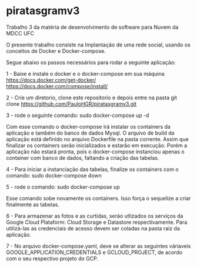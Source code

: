 # piratasgramv3
Trabalho 3 da matéria de desenvolvimento de software para Nuvem da MDCC UFC

O presente trabalho consiste na Implantação de uma rede social, usando os conceitos de Docker e Docker-compose.

Segue abaixo os passos necessários para rodar a seguinte aplicação:

1 - Baixe e instale o docker e o docker-compose em sua máquina
  https://docs.docker.com/get-docker/
  https://docs.docker.com/compose/install/

2 - Crie um diretorio, clone este repositorio e depois entre na pasta
  git clone https://github.com/PauloHGR/piratasgramv3.git

3 - rode o seguinte comando:
  sudo docker-compose up -d
  
  Com esse comando o docker-compose irá instalar os containers da aplicação e também do banco de dados Mysql. O arquivo de  build da aplicação está definido no arquivo Dockerfile na pasta corrente. Assim que finalizar os containers serão inicializados e estarão em execução. Porém a aplicação não estará pronta, pois o docker-compose instanciou apenas o container com banco de dados, faltando a criação das tabelas.
  
 4 - Para iniciar a instanciação das tabelas, finalize os containers com o comando:
  sudo docker-compose down
  
 5 - rode o comando:
  sudo docker-compose up
  
  Esse comando sobe novamente os containers. Isso força o sequelize a criar finalmente as tabelas.
  
 6 - Para armazenar as fotos e as curtidas, serão utlizados os serviços da Google Cloud Plataform: Cloud Storage e Datastore respectivamente. Para utilizá-las as credenciais de acesso devem ser coladas na pasta raiz da aplicação.
 
 7 - No arquivo docker-compose.yaml, deve se alterar as seguintes váriaveis
    GOOGLE_APPLICATION_CREDENTIALS e GCLOUD_PROJECT, de acordo com o seu respectivo projeto do GCP.

